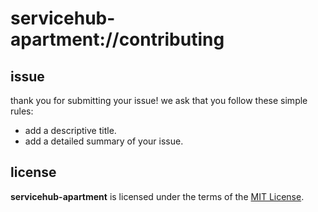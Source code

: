 # servicehub-apartment://contributing

## issue
thank you for submitting your issue! 
we ask that you follow these simple rules:
+ add a descriptive title.
+ add a detailed summary of your issue.

## license
__servicehub-apartment__ is licensed under the terms of the [MIT License](https://github.com/revaturecloud/servicehub-apartment/blob/master/LICENSE).
